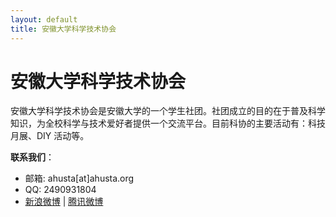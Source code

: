 ```yaml
---
layout: default
title: 安徽大学科学技术协会
---
```


# 安徽大学科学技术协会

安徽大学科学技术协会是安徽大学的一个学生社团。社团成立的目的在于普及科学知识，为全校科学与技术爱好者提供一个交流平台。目前科协的主要活动有：科技月展、DIY 活动等。
   
   
   
   
   

**联系我们**：

- 邮箱: ahusta[at]ahusta.org
- QQ: 2490931804
- [新浪微博](http://weibo.com/ahusta) | [腾讯微博](http://t.qq.com/andakexie)
